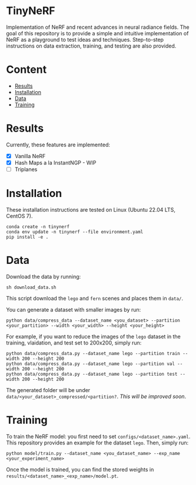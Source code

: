 # TinyNeRF

Implementation of NeRF and recent advances in neural radiance fields. The goal of this repository is to provide a simple and intuitive implementation of NeRF as a playground to test ideas and techniques. Step-to-step instructions on data extraction, training, and testing are also provided.

# Content
- [Results](#results)
- [Installation](#installation)
- [Data](#data-making)
- [Training](#training)

# Results
Currently, these features are implemented:
- [x] Vanilla NeRF
- [x] Hash Maps a la InstantNGP - WIP
- [ ] Triplanes

# Installation
These installation instructions are tested on Linux (Ubuntu 22.04 LTS, CentOS 7). 
```
conda create -n tinynerf
conda env update -n tinynerf --file environment.yaml
pip install -e .
```

# Data
Download the data by running:
```
sh download_data.sh
```
This script download the `lego` and `fern` scenes and places them in `data/`.

You can generate a dataset with smaller images by run:
```
python data/compress_data --dataset_name <you_dataset> --partition <your_partition> --width <your_width> --height <your_height>
```
For example, if you want to reduce the images of the `lego` dataset in the training, vlaidation, and test set to 200x200, simply run:
```
python data/compress_data.py --dataset_name lego --partition train --width 200 --height 200
python data/compress_data.py --dataset_name lego --partition val --width 200 --height 200
python data/compress_data.py --dataset_name lego --partition test --width 200 --height 200
```
The generated folder will be under `data/<your_dataset>_compressed/<partition?`. *This will be improved soon*. 

# Training
To train the NeRF model: you first need to set `configs/<dataset_name>.yaml`. This repository provides an example for the dataset `lego`.
Then, simply run:
```
python model/train.py --dataset_name <you_dataset_name> --exp_name <your_experiment_name>
```
Once the model is trained, you can find the stored weights in `results/<dataset_name>_<exp_name>/model.pt`.